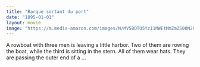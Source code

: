 ```yaml
---
title: "Barque sortant du port"
date: "1895-01-01"
layout: movie
image: "https://m.media-amazon.com/images/M/MV5BOTU5YzI1MWEtMmZmZS00N2U2LThiODktODM1NDQwZTZkNDE1XkEyXkFqcGdeQXVyNzg5OTk2OA@@._V1_SX300.jpg"
---
```


A rowboat with three men is leaving a little harbor. Two of them are rowing the boat, while the third is sitting in the stern. All of them wear hats. They are passing the outer end of a ...
